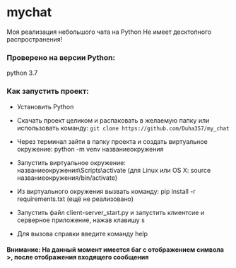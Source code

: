 # mychat
Моя реализация небольшого чата на Python
Не имеет десктопного распространения!

### Проверено на версии Python:
python 3.7

### Как запустить проект:
- Установить Python

- Скачать проект целиком и распаковать в желаемую папку или использовать команду: `git clone https://github.com/Duha357/my_chat`

- Через терминал зайти в папку проекта и создать виртуальное окружение: python -m venv названиеокружения

- Запустить виртуальное окружение: названиеокружения\Scripts\activate (для Linux или OS X: source названиеокружения/bin/activate)

- Из виртуального окружения вызвать команду: pip install -r requirements.txt (ещё не реализовано)

- Запустить файл client-server_start.py и запустить клиентсие и серверное приложение, нажав клавишу s

- Для вызова справки введите команду help

#### Внимание: На данный момент имеется баг с отображением символа >, после отображения входящего сообщения
